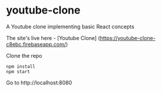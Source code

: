 # youtube-clone
A Youtube clone implementing basic React concepts

The site's live here - [Youtube Clone] (https://youtube-clone-c8ebc.firebaseapp.com/)

Clone the repo
``` 
npm install
npm start
```
Go to http://localhost:8080
